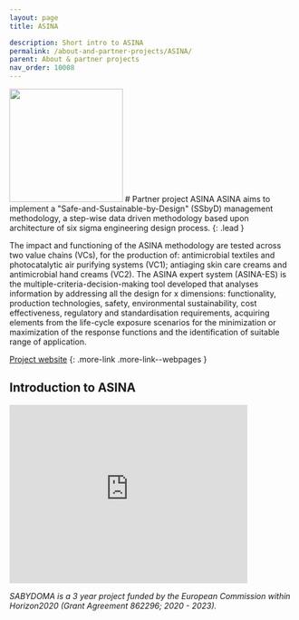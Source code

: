 ```yaml
---
layout: page
title: ASINA

description: Short intro to ASINA
permalink: /about-and-partner-projects/ASINA/
parent: About & partner projects
nav_order: 10008
---
```

<img src="{{ site.baseurl }}/images/logos/ASINA.png" width="200" class="image--right" />
#  Partner project ASINA
ASINA aims to implement a "Safe-and-Sustainable-by-Design" (SSbyD) management methodology, a step-wise data driven methodology based upon architecture of six sigma engineering design process. 
{: .lead }

The impact and functioning of the ASINA methodology are tested across two value chains (VCs), for the production of: antimicrobial textiles and photocatalytic air purifying systems (VC1); antiaging skin care creams and antimicrobial hand creams (VC2). The ASINA expert system (ASINA-ES) is the multiple-criteria-decision-making tool developed that analyses information by addressing all the design for x dimensions: functionality, production technologies, safety, environmental sustainability, cost effectiveness, regulatory and standardisation requirements, acquiring elements from the life-cycle exposure scenarios for the minimization or maximization of the response functions and the identification of suitable range of application.

[Project website](https://www.asina-project.eu/)
{: .more-link .more-link--webpages }


## Introduction to ASINA
<iframe width="420" height="315" src="https://www.youtube.com/embed/ntD3pk3yxPI" frameborder="0" allowfullscreen="allowfullscreen">&nbsp;</iframe>


_SABYDOMA is a 3 year project funded by the European Commission within Horizon2020 (Grant Agreement 862296; 2020 - 2023)._
